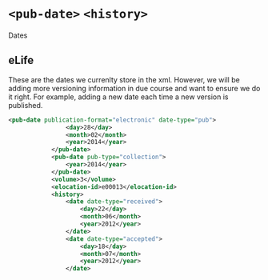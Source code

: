 # `<pub-date>` `<history>`

Dates
## eLife

These are the dates we currenlty store in the xml. However, we will be adding more versioning information in due course and want to ensure we do it right.
For example, adding a new date each time a new version is published.

```xml
<pub-date publication-format="electronic" date-type="pub">
                <day>28</day>
                <month>02</month>
                <year>2014</year>
            </pub-date>
            <pub-date pub-type="collection">
                <year>2014</year>
            </pub-date>
            <volume>3</volume>
            <elocation-id>e00013</elocation-id>
            <history>
                <date date-type="received">
                    <day>22</day>
                    <month>06</month>
                    <year>2012</year>
                </date>
                <date date-type="accepted">
                    <day>18</day>
                    <month>07</month>
                    <year>2012</year>
                </date>
```


